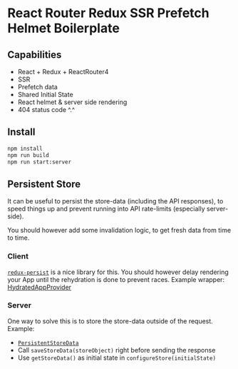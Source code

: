 # React Router Redux SSR Prefetch Helmet Boilerplate

## Capabilities
* React + Redux + ReactRouter4
* SSR
* Prefetch data
* Shared Initial State
* React helmet & server side rendering
* 404 status code ^.^

## Install
``` bash
npm install
npm run build
npm run start:server
```

## Persistent Store
It can be useful to persist the store-data (including the API responses), to speed things up and prevent running into API rate-limits (especially server-side).

You should however add some invalidation logic, to get fresh data from time to time.

### Client
[`redux-persist`](https://github.com/rt2zz/redux-persist) is a nice library for this. You should however delay rendering your App until the rehydration is done to prevent races. Example wrapper: [HydratedAppProvider](src/containers/HydratedAppProvider.js)

### Server
One way to solve this is to store the store-data outside of the request. Example:

* [`PersistentStoreData`](server/PersistentStoreData.js)
* Call `saveStoreData(storeObject)` right before sending the response
* Use `getStoreData()` as initial state in `configureStore(initialState)`
